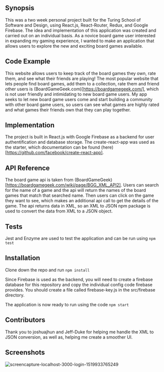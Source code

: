 ## Synopsis

This was a two week personal project built for the Turing School of Software and Design, using React.js, React-Router, Redux, and Google Firebase. The idea and implementation of this application was created and carried out on an individual basis. As a novice board game user interested in expanding my gaming experience, I wanted to make an application that allows users to explore the new and exciting board games available.

## Code Example

This website allows users to keep track of the board games they own, rate them, and see what their friends are playing! The most popular website that lets people find board games, add them to a collection, rate them and friend other users is (BoardGameGeek.com)[https://boardgamegeek.com/], which is not user friendly and intimidating to new board game users. My app seeks to let new board game users come and start building a community with other board game users, so users can see what games are highly rated and what games their friends own that they can play together. 

## Implementation

The project is built in React.js with Google Firebase as a backend for user authentification and database storage. The create-react-app was used as the starter, which documentation can be found (here)[https://github.com/facebook/create-react-app]. 

## API Reference

The board game api is taken from (BoardGameGeek)[https://boardgamegeek.com/wiki/page/BGG_XML_API2]. Users can search for the name of a game and the api will return the names of the board games that match that searched name. Then users can click on the game they want to see, which makes an additional api call to get the details of the game. The api returns data in XML, so an XML to JSON npm package is used to convert the data from XML to a JSON object.

## Tests

Jest and Enzyme are used to test the application and can be run using ```npm test```

## Installation

Clone down the repo and run ```npm install```

Since Firebase is used as the backend, you will need to create a firebase database for this repository and copy the individual config code firebase provides. You should create a file called firebase-key.js in the src/firebase directory.

The application is now ready to run using the code ```npm start```

## Contributors

Thank you to joshuajhun and Jeff-Duke for helping me handle the XML to JSON conversion, as well as, helping me create a smoother UI.

## Screenshots
![screencapture-localhost-3000-login-1519933765249](https://user-images.githubusercontent.com/28467245/36866260-0c1788e4-1d4f-11e8-828f-af75bf371dab.png)
